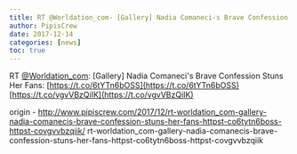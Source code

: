 ```yaml
---
title: RT @Worldation_com- [Gallery] Nadia Comaneci-s Brave Confession Stuns Her Fans- https-//t.co/6tYTn6bOSS https-//t.co/vgvVBzQiIK
author: PipisCrew
date: 2017-12-14
categories: [news]
toc: true
---
```


RT [@Worldation_com](https://twitter.com/@Worldation_com): [Gallery] Nadia Comaneci's Brave Confession Stuns Her Fans: [https://t.co/6tYTn6bOSS](https://t.co/6tYTn6bOSS) [https://t.co/vgvVBzQiIK](https://t.co/vgvVBzQiIK)

origin - http://www.pipiscrew.com/2017/12/rt-worldation_com-gallery-nadia-comanecis-brave-confession-stuns-her-fans-httpst-co6tytn6boss-httpst-covgvvbzqiik/ rt-worldation_com-gallery-nadia-comanecis-brave-confession-stuns-her-fans-httpst-co6tytn6boss-httpst-covgvvbzqiik